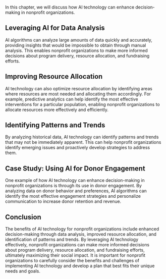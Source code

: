 

In this chapter, we will discuss how AI technology can enhance decision-making in nonprofit organizations.

Leveraging AI for Data Analysis
-------------------------------

AI algorithms can analyze large amounts of data quickly and accurately, providing insights that would be impossible to obtain through manual analysis. This enables nonprofit organizations to make more informed decisions about program delivery, resource allocation, and fundraising efforts.

Improving Resource Allocation
-----------------------------

AI technology can also optimize resource allocation by identifying areas where resources are most needed and allocating them accordingly. For example, predictive analytics can help identify the most effective interventions for a particular population, enabling nonprofit organizations to allocate resources more effectively and efficiently.

Identifying Patterns and Trends
-------------------------------

By analyzing historical data, AI technology can identify patterns and trends that may not be immediately apparent. This can help nonprofit organizations identify emerging issues and proactively develop strategies to address them.

Case Study: Using AI for Donor Engagement
-----------------------------------------

One example of how AI technology can enhance decision-making in nonprofit organizations is through its use in donor engagement. By analyzing data on donor behavior and preferences, AI algorithms can identify the most effective engagement strategies and personalize communication to increase donor retention and revenue.

Conclusion
----------

The benefits of AI technology for nonprofit organizations include enhanced decision-making through data analysis, improved resource allocation, and identification of patterns and trends. By leveraging AI technology effectively, nonprofit organizations can make more informed decisions about program delivery, resource allocation, and fundraising efforts, ultimately maximizing their social impact. It is important for nonprofit organizations to carefully consider the benefits and challenges of implementing AI technology and develop a plan that best fits their unique needs and goals.
